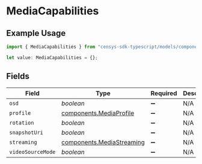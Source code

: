 # MediaCapabilities

## Example Usage

```typescript
import { MediaCapabilities } from "censys-sdk-typescript/models/components";

let value: MediaCapabilities = {};
```

## Fields

| Field                                                                  | Type                                                                   | Required                                                               | Description                                                            |
| ---------------------------------------------------------------------- | ---------------------------------------------------------------------- | ---------------------------------------------------------------------- | ---------------------------------------------------------------------- |
| `osd`                                                                  | *boolean*                                                              | :heavy_minus_sign:                                                     | N/A                                                                    |
| `profile`                                                              | [components.MediaProfile](../../models/components/mediaprofile.md)     | :heavy_minus_sign:                                                     | N/A                                                                    |
| `rotation`                                                             | *boolean*                                                              | :heavy_minus_sign:                                                     | N/A                                                                    |
| `snapshotUri`                                                          | *boolean*                                                              | :heavy_minus_sign:                                                     | N/A                                                                    |
| `streaming`                                                            | [components.MediaStreaming](../../models/components/mediastreaming.md) | :heavy_minus_sign:                                                     | N/A                                                                    |
| `videoSourceMode`                                                      | *boolean*                                                              | :heavy_minus_sign:                                                     | N/A                                                                    |